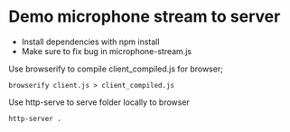 # Demo microphone stream to server

- Install dependencies with npm install
- Make sure to fix bug in microphone-stream.js

Use browserify to compile client_compiled.js for browser; 

	browserify client.js > client_compiled.js

Use http-serve to serve folder locally to browser

	http-server .


